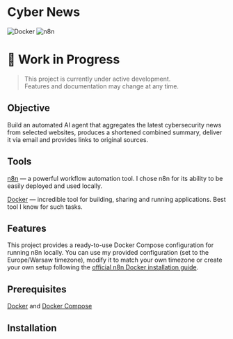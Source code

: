 # Cyber News
![Docker](https://img.shields.io/badge/Docker-ready-blue?logo=docker)
![n8n](https://img.shields.io/badge/n8n-automation-ef476f?logo=n8n&logoColor=white)


# 🚧 Work in Progress

> This project is currently under active development.  
> Features and documentation may change at any time.


## Objective
Build an automated AI agent that aggregates the latest cybersecurity news from selected websites, produces a shortened combined summary, deliver it via email and provides links to original sources.


## Tools
[n8n](https://n8n.io/) — a powerful workflow automation tool.
I chose n8n for its ability to be easily deployed and used locally.

[Docker](https://www.docker.com/) — incredible tool for building, sharing and running applications. Best tool I know for such tasks.


## Features
This project provides a ready-to-use Docker Compose configuration for running n8n locally. You can use my provided configuration (set to the Europe/Warsaw timezone), modify it to match your own timezone or create your own setup following the [official n8n Docker installation guide](https://docs.n8n.io/hosting/installation/docker/).


## Prerequisites

[Docker](https://www.docker.com/) and [Docker Compose](https://docs.docker.com/compose/)


## Installation
